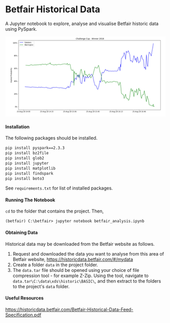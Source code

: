 # Betfair Historical Data

A Jupyter notebook to explore, analyse and visualise Betfair historic data using PySpark.

![Screenshot](https://github.com/johntelforduk/betfair-data-analysis/blob/master/screenshots/challenge_cup_winner_2018.jpg)

#### Installation
The following packages should be installed.
~~~
pip install pyspark==2.3.3
pip install bz2file
pip install glob2
pip install jupyter
pip install matplotlib
pip install findspark
pip install boto3
~~~
See `requirements.txt` for list of installed packages.

#### Running The Notebook
`cd` to the folder that contains the project. Then,
~~~
(betfair) C:\betfair> jupyter notebook betfair_analysis.ipynb
~~~

#### Obtaining Data
Historical data may be downloaded from the Betfair website as follows.
1. Request and downloaded the data you want to analyse from this area of Betfair website,
https://historicdata.betfair.com/#/mydata
2. Create a folder `data` in the project folder.
3. The `data.tar` file should be opened using your choice of file compression tool - for example Z-Zip. Using the tool, navigate to `data.tar\C:\data\xds\historic\BASIC\`, and then extract to the folders to the project's `data` folder.

#### Useful Resources
https://historicdata.betfair.com/Betfair-Historical-Data-Feed-Specification.pdf
